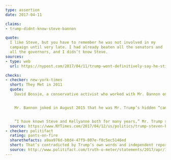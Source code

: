 ```yaml
---
type: assertion
date: 2017-04-11

claims:
- trump-didnt-know-steve-bannon

quote:
  I like Steve, but you have to remember he was not involved in my
  campaign until very late. I had already beaten all the senators and
  all the governors, and I didn’t know Steve.
sources:
- type: web
  url: https://nypost.com/2017/04/11/trump-wont-definitively-say-he-still-backs-bannon/

checks:
- checker: new-york-times
  short: They Met in 2011
  quote:
    David Bossie, a conservative activist who worked with Mr. Bannon on a series of films, made the introduction. “They definitely hit it off,” Mr. Bossie told Scott Shane of The New York Times in November.


    Mr. Bannon joked in August 2015 that he was Mr. Trump’s hidden “campaign manager,” and he hosted Mr. Trump on his radio show in November 2015.


    “I have known Steve and Kellyanne both for many years,” Mr. Trump said in an August 2016 statement announcing Mr. Bannon as his campaign’s chief executive and Kellyanne Conway as his campaign manager. “They are extremely capable, highly qualified people who love to win and know how to win.”
  source: https://www.NYTimes.com/2017/04/12/us/politics/trump-steven-bannon-fox-business-news-interview.html
- checker: politifact
  rating: pants-on-fire
  sharethefacts: a9aa976d-b8d4-47f9-807e-f8c5ec5146ed
  short: That’s contradicted by Trump’s own words and independent reporting.
  source: http://www.politifact.com/truth-o-meter/statements/2017/apr/12/donald-trump/did-he-or-didnt-he-trump-contradicts-himself-wheth/
---
```

